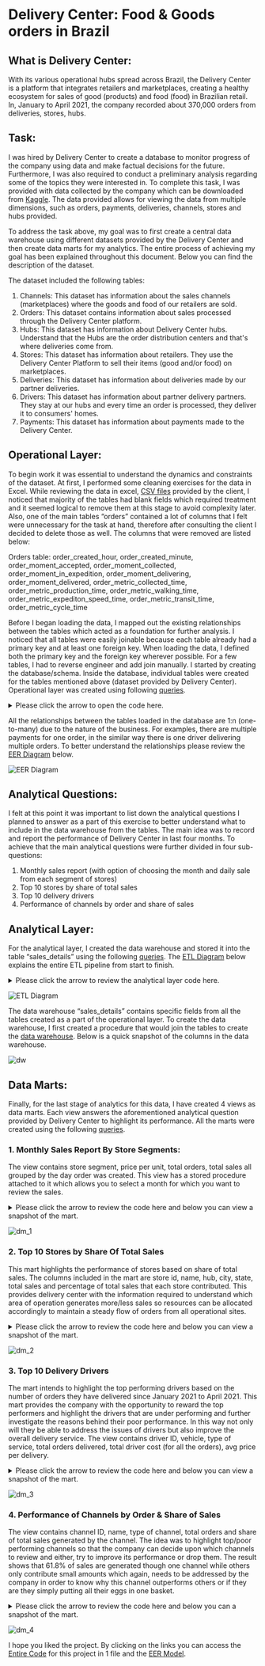 # Delivery Center: Food & Goods orders in Brazil

## What is Delivery Center:
With its various operational hubs spread across Brazil, the Delivery Center is a platform that integrates retailers 
and marketplaces, creating a healthy ecosystem for sales of good (products) and food (food) in Brazilian retail. 
In, January to April 2021, the company recorded about 370,000 orders from deliveries, stores, hubs. 

## Task:
I was hired by Delivery Center to create a database to monitor progress of the company using data and make factual 
decisions for the future. Furthermore, I was also required to conduct a preliminary analysis regarding some of the 
topics they were interested in. To complete this task,  I was provided with data collected by the company which can 
be downloaded from [Kaggle](https://www.kaggle.com/nosbielcs/brazilian-delivery-center). The data provided allows 
for viewing the data from multiple dimensions, such as orders, payments, deliveries, channels, stores and hubs provided. 

To address the task above, my goal was to first create a central data warehouse using different datasets provided by 
the Delivery Center and then create data marts for my analytics. The entire process of achieving my goal has been explained 
throughout this document. Below you can find the description of the dataset.

The dataset included the following tables:

1.	Channels: This dataset has information about the sales channels (marketplaces) where the goods and food of our retailers are sold.
2.	Orders: This dataset contains information about sales processed through the Delivery Center platform.
3.	Hubs: This dataset has information about Delivery Center hubs. Understand that the Hubs are the order distribution centers and that's where deliveries come from.
4.	Stores: This dataset has information about retailers. They use the Delivery Center Platform to sell their items (good and/or food) on marketplaces.
5.	Deliveries: This dataset has information about deliveries made by our partner deliveries.
6.	Drivers: This dataset has information about partner delivery partners. They stay at our hubs and every time an order is processed, they deliver it to consumers' homes.
7.	Payments: This dataset has information about payments made to the Delivery Center.


## Operational Layer:

To begin work it was essential to understand the dynamics and constraints of the dataset. At first, I performed some 
cleaning exercises for the data in Excel. While reviewing the data in excel, [CSV files](https://github.com/alisial94/Data-Engineering-1---SQL/tree/main/term_1/Data) provided by the client, I noticed that majority of the tables had blank fields which required treatment and it seemed logical to remove them at this stage to avoid complexity later. Also, one of the main tables  “orders” contained a lot of columns that I felt were 
unnecessary for the task at hand, therefore after consulting the client I decided to delete those as well. The columns that were removed are listed below:

Orders table: 
order_created_hour, order_created_minute, order_moment_accepted, order_moment_collected, order_moment_in_expedition, 
order_moment_delivering, order_moment_delivered, order_metric_collected_time, order_metric_production_time, order_metric_walking_time, 
order_metric_expediton_speed_time, order_metric_transit_time, order_metric_cycle_time

Before I began loading the data, I mapped out the existing relationships between the tables which acted as a foundation 
for further analysis. I noticed that all tables were easily joinable because each table already had a primary key and at 
least one foreign key. When loading the data, I defined both the primary key and the foreign key wherever possible. 
For a few tables, I had to reverse engineer and add join manually. I started by creating the database/schema. Inside the database, 
individual tables were created for the tables mentioned above (dataset provided by Delivery Center). Operational layer was created 
using following [queries](https://github.com/alisial94/Data-Engineering-1---SQL/blob/main/term_1/Codes/op_layer_deliveries_brazil.sql).

<details>
<summary>Please click the arrow to open the code here.</summary>
<pre>-- OPERTAIONAL LAYER --

 -- Creating Schema --
 
DROP SCHEMA IF EXISTS deliveries_brazil;

CREATE SCHEMA deliveries_brazil;

USE deliveries_brazil;



 -- Checking the path of the secure_file_priv to make sure it's not null and turning on the local_infile option --

SHOW VARIABLES LIKE "secure_file_priv";
SET GLOBAL local_infile= 'on';
SHOW VARIABLES LIKE "local_infile";



-- Creating Table 1 - Channels --

DROP TABLE IF EXISTS channels;

CREATE TABLE channels(
channel_id INTEGER,
channel_name VARCHAR(255),
channel_type VARCHAR(255),
PRIMARY KEY (channel_id)
);

TRUNCATE channels;

LOAD DATA INFILE '/tmp/channels.csv'
INTO TABLE channels
FIELDS TERMINATED BY ','
OPTIONALLY ENCLOSED BY '"'
LINES TERMINATED BY '\r\n'
IGNORE 1 LINES
(channel_id, channel_name, channel_type);


-- Creating Table 2 - Drivers --

DROP TABLE IF EXISTS drivers;

CREATE TABLE drivers(
driver_id INT,
driver_modal VARCHAR(255),
driver_type VARCHAR(255),
PRIMARY KEY (driver_id)
);

TRUNCATE drivers;

LOAD DATA INFILE '/tmp/drivers.csv'
INTO TABLE drivers
FIELDS TERMINATED BY ','
OPTIONALLY ENCLOSED BY '"'
LINES TERMINATED BY '\r\n'
IGNORE 1 LINES
(driver_id, driver_modal, driver_type);


-- Creating Table 3 - Deliveries --

DROP TABLE IF EXISTS deliveries;

CREATE TABLE deliveries(
delivery_id INT,
delivery_order_id INT,
driver_id INT,
delivery_distance_meters INT,
delivery_status VARCHAR(255),
PRIMARY KEY (delivery_id),
FOREIGN KEY (driver_id) REFERENCES drivers(driver_id)
);

TRUNCATE deliveries;

LOAD DATA INFILE '/tmp/deliveries.csv'
INTO TABLE deliveries
FIELDS TERMINATED BY ','
OPTIONALLY ENCLOSED BY '"'
LINES TERMINATED BY '\r\n'
IGNORE 1 LINES
(delivery_id, delivery_order_id, driver_id, delivery_distance_meters, delivery_status);


-- Creating Table 4 - Orders --

DROP TABLE IF EXISTS orders;

CREATE TABLE orders(
order_id INT,
store_id INT,
channel_id INT,
payment_order_id INT,
delivery_order_id INT,
order_status VARCHAR(255),
order_amount INT,
order_delivery_fee INT,
order_delivery_cost INT,
order_created_day INT,
order_created_month VARCHAR(100),
order_created_year INT,
order_moment_created DATETIME,
PRIMARY KEY (order_id), 
KEY payments(payment_order_id),
KEY deliveries(delivery_order_id),
constraint orders_ibfk_1 FOREIGN KEY(channel_id) REFERENCES channels(channel_id),
KEY stores(store_id)
);

TRUNCATE orders;

LOAD DATA INFILE '/tmp/orders.csv'
INTO TABLE orders
FIELDS TERMINATED BY ','
OPTIONALLY ENCLOSED BY '"'
LINES TERMINATED BY '\r\n'
IGNORE 1 LINES
(order_id, store_id, channel_id, payment_order_id, delivery_order_id, 
order_status, order_amount, order_delivery_fee, order_delivery_cost, 
order_created_day, order_created_month, order_created_year, 
order_moment_created);



-- Creating Table 5 - Payments --

DROP TABLE IF EXISTS payments;

CREATE TABLE payments(
payment_id INT,
payment_order_id INT,
payment_amount INT,
payment_fee INT,
payment_method VARCHAR(255),
payment_status VARCHAR(50),
PRIMARY KEY (payment_id)
);

TRUNCATE payments;

LOAD DATA INFILE '/tmp/payments.csv'
INTO TABLE payments
FIELDS TERMINATED BY ','
OPTIONALLY ENCLOSED BY '"'
LINES TERMINATED BY '\r\n'
IGNORE 1 LINES
(payment_id, payment_order_id, payment_amount, payment_fee, payment_method, payment_status);


-- Creating Table 6 - Hubs --

DROP TABLE IF EXISTS hubs;

CREATE TABLE hubs(
hub_id INT,
hub_name VARCHAR(255),
hub_city VARCHAR(255),
hub_state VARCHAR(30),
hub_latitude INT,
hub_longitude INT,
PRIMARY KEY (hub_id)
);

TRUNCATE hubs;

LOAD DATA INFILE '/tmp/hubs.csv'
INTO TABLE hubs
FIELDS TERMINATED BY ','
OPTIONALLY ENCLOSED BY '"'
LINES TERMINATED BY '\r\n'
IGNORE 1 LINES
(hub_id, hub_name, hub_city, hub_state, hub_latitude, hub_longitude);


-- Creating Table 7 - Stores --

DROP TABLE IF EXISTS stores;

CREATE TABLE stores(
store_id INT,
hub_id INT,
store_name VARCHAR(255),
store_segment VARCHAR(255),
store_plan_price INT,
store_latitude INT,
store_longitude INT,
PRIMARY KEY (store_id), 
FOREIGN KEY (hub_id) REFERENCES hubs(hub_id)
);

TRUNCATE stores;

LOAD DATA INFILE '/tmp/stores.csv'
INTO TABLE stores
FIELDS TERMINATED BY ','
OPTIONALLY ENCLOSED BY '"'
LINES TERMINATED BY '\r\n'
IGNORE 1 LINES
(store_id, hub_id, store_name, store_segment, store_plan_price, store_latitude, store_longitude);

</pre>
</details>

All the relationships between the tables loaded in the database are 1:n (one-to-many) due to the nature of the business. For examples, there are multiple payments for one order, in the similar way there is one driver delivering multiple orders. To better understand the relationships please review the [EER Diagram](https://github.com/alisial94/Data-Engineering-1---SQL/blob/main/term_1/png_files/EER_Diagram.png) below.

![EER Diagram](https://github.com/alisial94/Data-Engineering-1---SQL/blob/main/term_1/png_files/EER_Diagram.png)




## Analytical Questions:

I felt at this point it was important to list down the analytical questions I planned to answer as a part of this exercise to 
better understand what to include in the data warehouse from the tables. The main idea was to record and report the performance 
of Delivery Center in last four months. To achieve that the main analytical questions were further divided in four sub-questions:

1.	Monthly sales report (with option of choosing the month and daily sale from each segment of stores)
2.	Top 10 stores by share of total sales 
3.	Top 10 delivery drivers
4.	Performance of channels by order and share of sales


## Analytical Layer: 

For the analytical layer, I created the data warehouse and stored it into the table “sales_details” using the following [queries](https://github.com/alisial94/Data-Engineering-1---SQL/blob/main/term_1/Codes/sales_deliveries_brazil_dw.sql). 
The [ETL Diagram](https://github.com/alisial94/Data-Engineering-1---SQL/blob/main/term_1/png_files/ETL_Diagram.png) below explains the entire ETL pipeline from start to finish.

<details>
<summary>Please click the arrow to review the analytical layer code here.</summary>
<pre>-- Creating the Analytical Layer (data warehouse) --


USE deliveries_brazil;


DROP PROCEDURE IF EXISTS CreateSalesDatawarehouse_Deliveries_Brazil;

DELIMITER //

CREATE PROCEDURE CreateSalesDatawarehouse_Deliveries_Brazil()
BEGIN

DROP TABLE IF EXISTS sales_details;

		CREATE TABLE sales_details AS
					select 
					o.order_id,
					o.order_amount,
					o.order_status,
					o.order_delivery_fee,
					o.order_delivery_cost,
                    order_delivery_fee - order_delivery_cost AS delivery_profit,
					o.order_created_day,
					o.order_created_month,
					s.store_id,
					s.store_name,
					s.store_segment,
					c.channel_id,
					c.channel_name,
					c.channel_type,
					p.payment_id,
					p.payment_amount,
					p.payment_status,
					d.delivery_id,
					d.delivery_order_id,
					d.delivery_status,
					dr.driver_id,
					dr.driver_modal,
					dr.driver_type,
                    h.hub_name,
                    h.hub_city,
                    h.hub_state
					FROM orders o
					JOIN stores s
					USING (store_id)
					JOIN channels c
					USING (channel_id)
					JOIN payments p
					USING (payment_order_id)
					JOIN deliveries d
					USING (delivery_order_id)
					JOIN drivers dr
					USING (driver_id)
                    JOIN hubs h
                    USING (hub_id);

END //
DELIMITER ;

CALL CreateSalesDatawarehouse_Deliveries_Brazil();</pre>
</details>

![ETL Diagram](https://github.com/alisial94/Data-Engineering-1---SQL/blob/main/term_1/png_files/ETL_Diagram.png)


The data warehouse “sales_details” contains specific fields from all the tables created as a part of the operational layer. To create the data warehouse, I first created a procedure that would join the tables to create the [data warehouse](https://github.com/alisial94/Data-Engineering-1---SQL/blob/main/term_1/png_files/dw(sales_details)_table.png). Below is a quick snapshot of the columns in the data warehouse. 

![dw](https://github.com/alisial94/Data-Engineering-1---SQL/blob/main/term_1/png_files/dw(sales_details)_table.png)


## Data Marts:

Finally, for the last stage of analytics for this data, I have created 4 views as data marts. Each view answers the 
aforementioned analytical question provided by Delivery Center to highlight its performance. All the marts were created 
using the following [queries](https://github.com/alisial94/Data-Engineering-1---SQL/blob/main/term_1/Codes/deliveries_brazil_datamarts.sql).

### 1.	Monthly Sales Report By Store Segments:
The view contains store segment, price per unit, total orders, total sales all grouped by the day order was created. This view has a stored procedure attached to it which allows you to select a month for which you want to review the sales. 

<details>
<summary>Please click the arrow to review the code here and below you can view a snapshot of the mart.</summary>
<pre>-- CREATING VIEW 1 - Monthly Sales Report By Store Segments --

DROP VIEW IF EXISTS `Monthly_Sales_Report_By_Store_Segments`;

CREATE VIEW `Monthly_Sales_Report_By_Store_Segments` AS
SELECT 
		order_created_day AS day,
        order_created_month AS month,
        store_segment,
        ROUND((SELECT (SUM(payment_amount)/(COUNT(DISTINCT(order_id))))),2) AS price_per_unit,
        COUNT(DISTINCT(order_id)) AS total_orders,
        SUM(payment_amount) AS total_sales
FROM sales_details
GROUP BY month, day, store_segment;


DROP PROCEDURE IF EXISTS Montly_Sales_Report;

DELIMITER ??

		CREATE PROCEDURE Montly_Sales_Report(
			sales_month VARCHAR(15)
		)
		BEGIN

			SELECT * FROM Monthly_Sales_Report_By_Store_Segments
			WHERE month = sales_month;

END ??
DELIMITER ;

CALL Montly_Sales_Report('March');

-- END --

![dm_1_sql](https://github.com/alisial94/Data-Engineering-1---SQL/blob/main/term_1/png_files/dm_1_sql.png)

</pre>
</details>

![dm_1](https://github.com/alisial94/Data-Engineering-1---SQL/blob/main/term_1/png_files/dm_1.png)


### 2.	Top 10 Stores by Share Of Total Sales
This mart highlights the performance of stores based on share of total sales. The columns included in the mart are store id, name, hub, city, state, total sales and percentage of total sales that each store contributed. This provides delivery center with the information required to understand which area of operation generates more/less sales so resources can be allocated accordingly to maintain a steady flow of orders from all operational sites. 


<details>
<summary>Please click the arrow to review the code here and below you can view a snapshot of the mart.
</summary>
<pre>-- CREATING VIEW 2 - Top 10 Stores by Share Of Total Sales -- 

DROP VIEW IF EXISTS `Top_10_Stores_by_TotalSales`;

CREATE VIEW `Top_10_Stores_by_TotalSales` AS
SELECT 
		store_id AS ID,
        store_name AS Name,
        hub_name AS Hub,
        hub_city AS City,
        hub_state AS State,
        SUM(payment_amount) AS Total_Sales,
		CONCAT(
				CAST(SUM(payment_amount)/(SELECT SUM(payment_amount) 
                FROM sales_details)*100 AS DECIMAL (14,2)),' %') 
                AS Share_of_Total_Sales
FROM sales_details
GROUP BY ID, Name, Hub, City, State
ORDER BY Total_Sales DESC LIMIT 10;
        

-- END --


![dm_2_sql](https://github.com/alisial94/Data-Engineering-1---SQL/blob/main/term_1/png_files/dm_2_sql.png)

</pre>
</details>

![dm_2](https://github.com/alisial94/Data-Engineering-1---SQL/blob/main/term_1/png_files/dm_2.png)



### 3.	Top 10 Delivery Drivers
The mart intends to highlight the top performing drivers based on the number of orders they have delivered since January 2021 to April 2021. This mart provides the company with the opportunity to reward the top performers and highlight the drivers that are under performing and further investigate the reasons behind their poor performance. In this way not only will they be able to address the issues of drivers but also improve the overall delivery service. The view contains driver ID, vehicle, type of service, total orders delivered, total driver cost (for all the orders), avg price per delivery.

<details>
<summary>Please click the arrow to review the code here and below you can view a snapshot of the mart.</summary>
<pre>-- CREATING VIEW 3 - Top 10 Delivery Drivers -- 


DROP VIEW IF EXISTS `Top_10_Delivery_Drivers`;

CREATE VIEW `Top_10_Delivery_Drivers` AS
SELECT 
		driver_id AS ID,
        driver_modal AS Vehicle,
        driver_type AS Type_of_Service,
        COUNT(DISTINCT(order_id)) AS Total_Orders,
		SUM(order_delivery_cost-order_delivery_fee) AS Total_Driver_Cost,
        ROUND((SELECT (SUM(order_delivery_cost-order_delivery_fee)/(COUNT(order_id)))),2) AS avg_price_per_delivery
FROM sales_details
GROUP BY ID, Vehicle , Type_of_Service
ORDER BY Total_Orders DESC LIMIT 10;


-- END --

![dm_3_sql](https://github.com/alisial94/Data-Engineering-1---SQL/blob/main/term_1/png_files/dm_3_sql.png)

</pre>
</details>

![dm_3](https://github.com/alisial94/Data-Engineering-1---SQL/blob/main/term_1/png_files/dm_3.png)


### 4.	Performance of Channels by Order & Share of Sales
The view contains channel ID, name, type of channel, total orders and share of total sales generated by the channel. The idea was to highlight top/poor performing channels so that the company can decide upon which channels to review and either, try to improve its performance or drop them. The result shows that 61.8% of sales are generated though one channel while others only contribute small amounts which again, needs to be addressed by the company in order to know why this channel outperforms others or if they are they simply putting all their eggs in one basket. 

<details>
<summary>Please click the arrow to review the code here and below you can a snapshot of the mart.</summary>
<pre>-- CREATING VIEW 4 - Performance of Channels by Order & Share of Sales -- 

DROP VIEW IF EXISTS `Performance_of_Channels_by_Order&ShareofSales`;

CREATE VIEW `Performance_of_Channels_by_Order&ShareofSales` AS
SELECT 
	   channel_id AS ID,
       channel_name AS Name,
       channel_type AS Type_of_Channel,
       COUNT(DISTINCT(order_id)) AS Total_Orders,
       CONCAT(
				CAST(SUM(payment_amount)/(SELECT SUM(payment_amount) 
                FROM sales_details)*100 AS DECIMAL (14,2)),' %') 
                AS Share_of_Total_Sales
FROM sales_details
GROUP BY ID, Name , Type_of_Channel
ORDER BY Total_Orders DESC;

-- END --


![dm_4_sql](https://github.com/alisial94/Data-Engineering-1---SQL/blob/main/term_1/png_files/dm_4_sql.png)


</pre>
</details>

![dm_4](https://github.com/alisial94/Data-Engineering-1---SQL/blob/main/term_1/png_files/dm_4.png)


I hope you liked the project. By clicking on the links you can access the [Entire Code](https://github.com/alisial94/Data-Engineering-1---SQL/blob/main/term_1/Codes/complete_project_codes.sql) for this project in 1 file and the [EER Model](https://github.com/alisial94/Data-Engineering-1---SQL/blob/main/term_1/delivery_center_brazil_EER.mwb).



